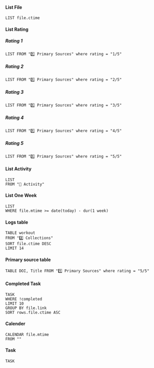 #### List File
```dataview 
LIST file.ctime
```

#### List Rating
##### Rating 1
```dataview 
LIST FROM "1️⃣ Primary Sources" where rating = "1/5"
```
##### Rating 2
```dataview 
LIST FROM "1️⃣ Primary Sources" where rating = "2/5"
```
##### Rating 3
```dataview 
LIST FROM "1️⃣ Primary Sources" where rating = "3/5"
```
##### Rating 4
```dataview 
LIST FROM "1️⃣ Primary Sources" where rating = "4/5"
```
##### Rating 5
```dataview 
LIST FROM "1️⃣ Primary Sources" where rating = "5/5"
```


#### List Activity
```dataview
LIST
FROM "📆 Activity"
```

#### List  One Week
```dataview
LIST
WHERE file.mtime >= date(today) - dur(1 week)
```

#### Logs table
```dataview
TABLE workout
FROM "2️⃣ Collections"
SORT file.ctime DESC
LIMIT 14
```

#### Primary source table
```dataview 
TABLE DOI, Title FROM "1️⃣ Primary Sources" where rating = "5/5"
```

#### Completed Task
```dataview
TASK
WHERE !completed
LIMIT 10
GROUP BY file.link
SORT rows.file.ctime ASC
```

#### Calender

```dataview
CALENDAR file.mtime
FROM ""
```
#### Task

```dataview
TASK
```